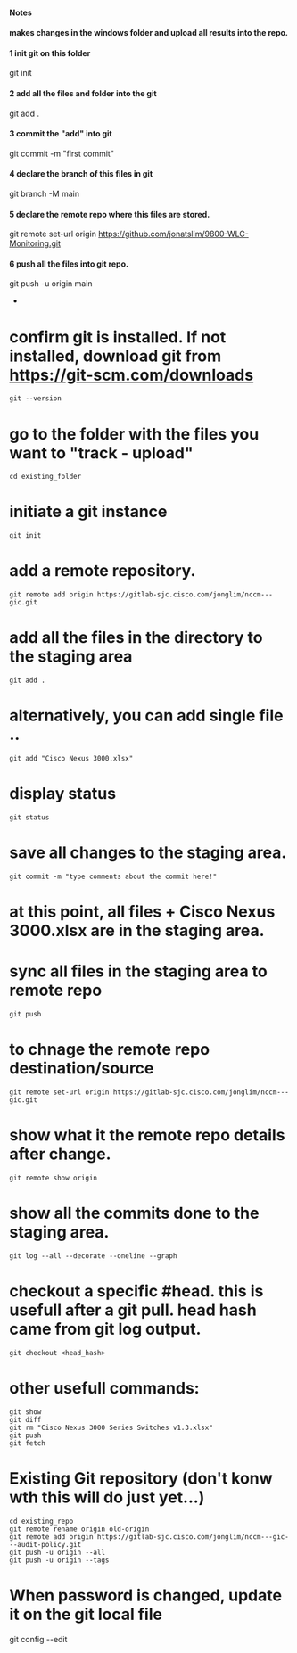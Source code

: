 #### Notes
#### makes changes in the windows folder and upload all results into the repo.
####
#### 1 init git on this folder
git init

#### 2 add all the files and folder into the git
git add .

#### 3 commit the "add" into git
git commit -m "first commit"

#### 4 declare the branch of this files in git
git branch -M main

#### 5 declare the remote repo where this files are stored.
git remote set-url origin https://github.com/jonatslim/9800-WLC-Monitoring.git

#### 6 push all the files into git repo.
git push -u origin main

-
# confirm git is installed. If not installed, download git from https://git-scm.com/downloads
	git --version
# go to the folder with the files you want to "track - upload"
	cd existing_folder
# initiate a git instance 
	git init
# add a remote repository.
	git remote add origin https://gitlab-sjc.cisco.com/jonglim/nccm---gic.git
# add all the files in the directory to the staging area
	git add .
# alternatively, you can add single file ..
	git add "Cisco Nexus 3000.xlsx"
# display status
	git status
# save all changes to the staging area.
	git commit -m "type comments about the commit here!"
# at this point, all files + Cisco Nexus 3000.xlsx are in the staging area.
# sync all files in the staging area to remote repo
	git push

# to chnage the remote repo destination/source
	git remote set-url origin https://gitlab-sjc.cisco.com/jonglim/nccm---gic.git
# show what it the remote repo details after change.
	git remote show origin
# show all the commits done to the staging area.
	git log --all --decorate --oneline --graph
# checkout a specific #head. this is usefull after a git pull. head hash came from git log output.
	git checkout <head_hash>
# other usefull commands:
	git show
	git diff
	git rm "Cisco Nexus 3000 Series Switches v1.3.xlsx"
	git push
	git fetch
# Existing Git repository (don't konw wth this will do just yet...)
	cd existing_repo
	git remote rename origin old-origin
	git remote add origin https://gitlab-sjc.cisco.com/jonglim/nccm---gic---audit-policy.git
	git push -u origin --all
	git push -u origin --tags
# When password is changed, update it on the git local file
git config --edit
<then update the password...>
